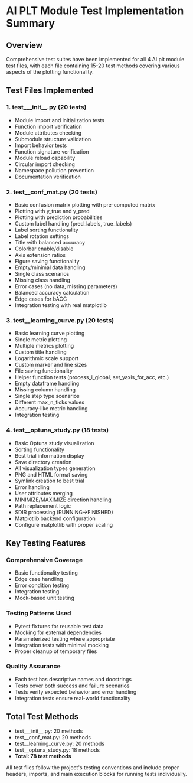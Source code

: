 # AI PLT Module Test Implementation Summary

## Overview
Comprehensive test suites have been implemented for all 4 AI plt module test files, with each file containing 15-20 test methods covering various aspects of the plotting functionality.

## Test Files Implemented

### 1. test___init__.py (20 tests)
- Module import and initialization tests
- Function import verification
- Module attributes checking
- Submodule structure validation
- Import behavior tests
- Function signature verification
- Module reload capability
- Circular import checking
- Namespace pollution prevention
- Documentation verification

### 2. test__conf_mat.py (20 tests)
- Basic confusion matrix plotting with pre-computed matrix
- Plotting with y_true and y_pred
- Plotting with prediction probabilities
- Custom label handling (pred_labels, true_labels)
- Label sorting functionality
- Label rotation settings
- Title with balanced accuracy
- Colorbar enable/disable
- Axis extension ratios
- Figure saving functionality
- Empty/minimal data handling
- Single class scenarios
- Missing class handling
- Error cases (no data, missing parameters)
- Balanced accuracy calculation
- Edge cases for bACC
- Integration testing with real matplotlib

### 3. test__learning_curve.py (20 tests)
- Basic learning curve plotting
- Single metric plotting
- Multiple metrics plotting
- Custom title handling
- Logarithmic scale support
- Custom marker and line sizes
- File saving functionality
- Helper function tests (process_i_global, set_yaxis_for_acc, etc.)
- Empty dataframe handling
- Missing column handling
- Single step type scenarios
- Different max_n_ticks values
- Accuracy-like metric handling
- Integration testing

### 4. test__optuna_study.py (18 tests)
- Basic Optuna study visualization
- Sorting functionality
- Best trial information display
- Save directory creation
- All visualization types generation
- PNG and HTML format saving
- Symlink creation to best trial
- Error handling
- User attributes merging
- MINIMIZE/MAXIMIZE direction handling
- Path replacement logic
- SDIR processing (RUNNING->FINISHED)
- Matplotlib backend configuration
- Configure matplotlib with proper scaling

## Key Testing Features

### Comprehensive Coverage
- Basic functionality testing
- Edge case handling
- Error condition testing
- Integration testing
- Mock-based unit testing

### Testing Patterns Used
- Pytest fixtures for reusable test data
- Mocking for external dependencies
- Parameterized testing where appropriate
- Integration tests with minimal mocking
- Proper cleanup of temporary files

### Quality Assurance
- Each test has descriptive names and docstrings
- Tests cover both success and failure scenarios
- Tests verify expected behavior and error handling
- Integration tests ensure real-world functionality

## Total Test Methods
- test___init__.py: 20 methods
- test__conf_mat.py: 20 methods
- test__learning_curve.py: 20 methods
- test__optuna_study.py: 18 methods
- **Total: 78 test methods**

All test files follow the project's testing conventions and include proper headers, imports, and main execution blocks for running tests individually.